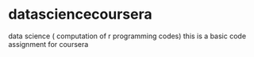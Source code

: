 # datasciencecoursera
data science ( computation of r programming codes)
this is a basic code assignment for coursera
